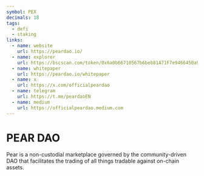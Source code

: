 ```yaml
---
symbol: PEX
decimals: 18
tags:
  - defi
  - staking
links:
  - name: website
    url: https://peardao.io/
  - name: explorer
    url: https://bscscan.com/token/0x6a0b66710567b6beb81A71F7e9466450a91a384b
  - name: whitepaper
    url: https://peardao.io/whitepaper
  - name: x
    url: https://x.com/officialpeardao
  - name: telegram
    url: https://t.me/peardaoEN
  - name: medium
    url: https://officialpeardao.medium.com
---
```


# PEAR DAO

Pear is a non-custodial marketplace governed by the community-driven DAO that facilitates the trading of all things tradable against on-chain assets.
